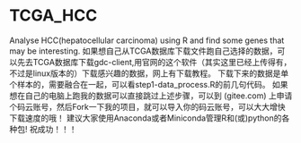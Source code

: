 # TCGA_HCC
Analyse HCC(hepatocellular carcinoma) using R and find some genes that may be interesting.
如果想自己从TCGA数据库下载文件跑自己选择的数据，可以先去TCGA数据库下载gdc-client,用官网的这个软件（其实这里已经上传得有，不过是linux版本的）下载感兴趣的数据，网上有下载教程。
下载下来的数据是单个样本的，需要融合在一起，可以看step1-data_process.R的前几句代码。
如果想在自己的电脑上跑我的数据可以直接跳过上述步骤，可以到 (gitee.com) 上申请个码云账号，然后Fork一下我的项目，就可以导入你的码云账号，可以大大增快下载速度的哦！
建议大家使用Anaconda或者Miniconda管理R和(或)python的各种包!
祝成功！！！
